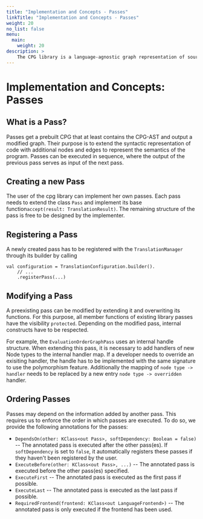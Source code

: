 ```yaml
---
title: "Implementation and Concepts - Passes"
linkTitle: "Implementation and Concepts - Passes"
weight: 20
no_list: false
menu:
  main:
    weight: 20
description: >
    The CPG library is a language-agnostic graph representation of source code.
---
```




# Implementation and Concepts: Passes

## What is a Pass?

Passes get a prebuilt CPG that at least contains the CPG-AST and output a
modified graph. Their purpose is to extend the syntactic representation of code
with additional nodes and edges to represent the semantics of the program.
Passes can be executed in sequence, where the output of the previous pass serves
as input of the next pass.

## Creating a new Pass

The user of the cpg library can implement her own passes. Each pass needs to
extend the class `Pass` and implement its base function`accept(result: TranslationResult)`.
The remaining structure of the pass is free to be designed by the
implementer.

## Registering a Pass

A newly created pass has to be registered with the `TranslationManager` through
its builder by calling
```
val configuration = TranslationConfiguration.builder().
    // ...
    .registerPass(...)
```
## Modifying a Pass

A preexisting pass can be modified by extending it and overwriting its
functions. For this purpose, all member functions of existing library passes
have the visibility `protected`. Depending on the modified pass, internal
constructs have to be respected.

For example, the `EvaluationOrderGraphPass` uses an internal handle structure.
When extending this pass, it is necessary to add handlers of new Node types to
the internal handler map. If a developer needs to override an exisiting handler,
the handle has to be implemented with the same signature to use the polymorphism
feature. Additionally the mapping of `node type -> handler` needs to be replaced
by a new entry `node type -> overridden` handler.

## Ordering Passes
Passes may depend on the information added by another pass. This requires us to
enforce the order in which passes are executed. To do so, we provide the
following annotations for the passes:

* `DependsOn(other: KClass<out Pass>, softDependency: Boolean = false)` -- The annotated pass is executed after
   the other pass(es). If `softDependency` is set to `false`, it automatically
   registers these passes if they haven't been registered by the user.
* `ExecuteBefore(other: KClass<out Pass>, ...)` -- The annotated pass is executed
   before the other pass(es) specified.
* `ExecuteFirst` -- The annotated pass is executed as the first pass if possible.
* `ExecuteLast` -- The annotated pass is executed as the last pass if possible.
* `RequiredFrontend(frontend: KClass<out LanguageFrontend>)` -- The annotated pass
   is only executed if the frontend has been used.

